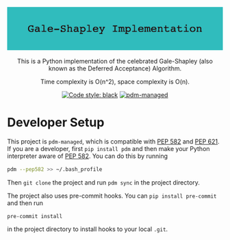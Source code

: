 <div align="center">

<img src=./style/Gale-Shapley-Implementation.png width="800">

This is a Python implementation of the celebrated Gale-Shapley (also known as the Deferred Acceptance) Algorithm.

Time complexity is O(n^2), space complexity is O(n).

[![Code style: black](https://img.shields.io/badge/code%20style-black-000000.svg)](https://github.com/psf/black)
[![pdm-managed](https://img.shields.io/badge/pdm-managed-blueviolet)](https://pdm.fming.dev)

</div>

# Developer Setup

This project is `pdm-managed`, which is compatible with [PEP 582] and [PEP 621]. If you are a developer, first `pip install pdm` and then make your Python interpreter aware of [PEP 582]. You can do this by running

```bash
pdm --pep582 >> ~/.bash_profile
```

Then `git clone` the project and run `pdm sync` in the project directory.

The project also uses pre-commit hooks. You can `pip install pre-commit` and then run
```bash
pre-commit install
```
in the project directory to install hooks to your local `.git`.

[pep 582]: https://www.python.org/dev/peps/pep-0582
[pep 621]: https://www.python.org/dev/peps/pep-0621
